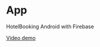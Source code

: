 # App
HotelBooking Android with Firebase


[Video demo](https://drive.google.com/file/d/15lZnJ4v9u3yrDSjzaVZR-3iZFpdCIMFD/view?usp=sharing)
